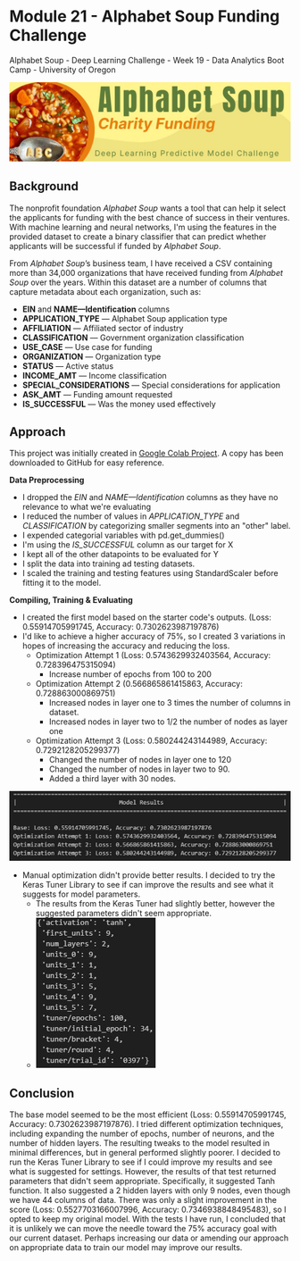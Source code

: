 # Module 21 - Alphabet Soup Funding Challenge
Alphabet Soup - Deep Learning Challenge - Week 19 - Data Analytics Boot Camp - University of Oregon

![Alphabet Soup Funding Challenge](images/project_banner.jpg)

## Background
The nonprofit foundation *Alphabet Soup* wants a tool that can help it select the applicants for funding with the best chance of success in their ventures. With machine learning and neural networks, I'm using the features in the provided dataset to create a binary classifier that can predict whether applicants will be successful if funded by *Alphabet Soup*.

From *Alphabet Soup*’s business team, I have received a CSV containing more than 34,000 organizations that have received funding from *Alphabet Soup* over the years. Within this dataset are a number of columns that capture metadata about each organization, such as:

- **EIN** and **NAME—Identification** columns
- **APPLICATION_TYPE** — Alphabet Soup application type
- **AFFILIATION** — Affiliated sector of industry
- **CLASSIFICATION** — Government organization classification
- **USE_CASE** — Use case for funding
- **ORGANIZATION** — Organization type
- **STATUS** — Active status
- **INCOME_AMT** — Income classification
- **SPECIAL_CONSIDERATIONS** — Special considerations for application
- **ASK_AMT** — Funding amount requested
- **IS_SUCCESSFUL** — Was the money used effectively

## Approach

This project was initially created in [Google Colab Project](https://colab.research.google.com/drive/1oVZ4ZpVErVYIB_9UTXLzWDW00broKoRK?usp=sharing).  A copy has been downloaded to GitHub for easy reference.


**Data Preprocessing**
- I dropped the *EIN* and *NAME—Identification* columns as they have no relevance to what we're evaluating
- I reduced the number of values in *APPLICATION_TYPE* and *CLASSIFICATION* by categorizing smaller segments into an "other" label.
- I expended categorial variables with pd.get_dummies()
- I'm using the *IS_SUCCESSFUL* column as our target for X
- I kept all of the other datapoints to be evaluated for Y
- I split the data into training ad testing datasets.
- I scaled the training and testing features using StandardScaler before fitting it to the model.


**Compiling, Training & Evaluating**

- I created the first model based on the starter code's outputs.  (Loss: 0.55914705991745, Accuracy: 0.7302623987197876)
- I'd like to achieve a higher accuracy of 75%, so I created 3 variations in hopes of increasing the accuracy and reducing the loss.
    - Optimization Attempt 1 (Loss: 0.5743629932403564, Accuracy: 0.728396475315094)
        - Increase number of epochs from 100 to 200
    - Optimization Attempt 2 (0.566865861415863, Accuracy: 0.728863000869751)
        - Increased nodes in layer one to 3 times the number of columns in dataset.
        - Increased nodes in layer two to 1/2 the number of nodes as layer one
    - Optimization Attempt 3 (Loss: 0.580244243144989, Accuracy: 0.7292128205299377)
        - Changed the number of nodes in layer one to 120
        - Changed the number of nodes in layer two to 90.
        - Added a third layer with 30 nodes.

![Model Results](images/model-results.JPG)

- Manual optimization  didn't provide better results.  I decided to try the Keras Tuner Library to see if can improve the results and see what it suggests for model parameters.
    - The results from the Keras Tuner had slightly better, however the suggested parameters didn't seem appropriate.
    - ![Keras Tuner Results](images/keras-turner.JPG)



## Conclusion
The base model seemed to be the most efficient (Loss: 0.55914705991745, Accuracy: 0.7302623987197876).  I tried different optimization techniques, including expanding the number of epochs, number of neurons, and the number of hidden layers.  The resulting tweaks to the model resulted in minimal differences, but in general performed slightly poorer.  I decided to run the Keras Tuner Library to see if I could improve my results and see what is suggested for settings.  However, the results of that test returned parameters that didn't seem appropriate.  Specifically, it suggested Tanh function.  It also suggested a 2 hidden layers with only 9 nodes, even though we have 44 columns of data.  There was only a slight improvement in the score (Loss: 0.5527703166007996, Accuracy: 0.7346938848495483), so I opted to keep my original model.  With the tests I have run, I concluded that it is unlikely we can move the needle toward the 75% accuracy goal with our current dataset.  Perhaps increasing our data or amending our approach on appropriate data to train our model may improve our results.


